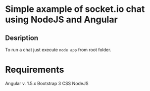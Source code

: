 Simple axample of socket.io chat using NodeJS and Angular
=================
## Desription
To run a chat just execute
`node app` from root folder.

Requirements
=================
Angular v. 1.5.x
Bootstrap 3 CSS
NodeJS 